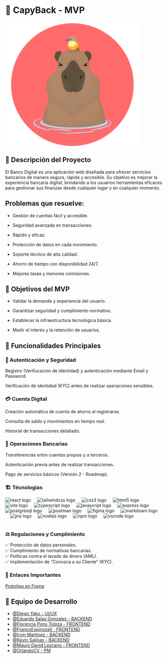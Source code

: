 # 🏦 CapyBack - MVP


<p aling="center">
<img src="logo.png" height="400" alt="Logo"/>
</p>


## 🌟 Descripción del Proyecto

El Banco Digital es una aplicación web diseñada para ofrecer servicios bancarios de manera segura, rápida y accesible. Su objetivo es mejorar la experiencia bancaria digital, brindando a los usuarios herramientas eficaces para gestionar sus finanzas desde cualquier lugar y en cualquier momento.



## Problemas que resuelve:

- Gestión de cuentas fácil y accesible.

- Seguridad avanzada en transacciones.

- Rápido y eficaz.

- Protección de datos en cada movimiento.

- Soporte técnico de alta calidad.

- Ahorro de tiempo con disponibilidad 24/7.

- Mejores tasas y menores comisiones.



## 🎯 Objetivos del MVP

- Validar la demanda y experiencia del usuario.

- Garantizar seguridad y cumplimiento normativo.

- Establecer la infraestructura tecnológica básica.

- Medir el interés y la retención de usuarios.



## 🚀 Funcionalidades Principales


### 🔐 Autenticación y Seguridad

Registro (Verifucacion de identidad) y autenticación mediante Email y Password.

Verificación de identidad (KYC) antes de realizar operaciones sensibles.


### 💳 Cuenta Digital


Creación automática de cuenta de ahorro al registrarse.

Consulta de saldo y movimientos en tiempo real.

Historial de transacciones detallado.


### 🔄 Operaciones Bancarias

Transferencias entre cuentas propias y a terceros.

Autenticación previa antes de realizar transacciones.

Pago de servicios básicos (Versión 2 - Roadmap).


### 🏗️ Técnologias

<div align="left">
  <img src="https://skillicons.dev/icons?i=react" height="40" alt="react logo"  />
  <img width="12" />
  <img src="https://skillicons.dev/icons?i=tailwind" height="40" alt="tailwindcss logo"  />
  <img width="12" />
  <img src="https://skillicons.dev/icons?i=css" height="40" alt="css3 logo"  />
  <img width="12" />
  <img src="https://skillicons.dev/icons?i=html" height="40" alt="html5 logo"  />
  <img width="12" />
  <img src="https://skillicons.dev/icons?i=vite" height="40" alt="vite logo"  />
  <img width="12" />
  <img src="https://skillicons.dev/icons?i=ts" height="40" alt="typescript logo"  />
  <img width="12" />
  <img src="https://skillicons.dev/icons?i=js" height="40" alt="javascript logo"  />
  <img width="12" />
  <img src="https://skillicons.dev/icons?i=express" height="40" alt="express logo"  />
  <img width="12" />
  <img src="https://cdn.jsdelivr.net/gh/devicons/devicon/icons/postgresql/postgresql-original.svg" height="40" alt="postgresql logo"  />
  <img width="12" />
  <img src="https://skillicons.dev/icons?i=postman" height="40" alt="postman logo"  />
  <img width="12" />
  <img src="https://skillicons.dev/icons?i=figma" height="40" alt="figma logo"  />
  <img width="12" />
  <img src="https://skillicons.dev/icons?i=md" height="40" alt="markdown logo"  />
  <img width="12" />
  <img src="https://cdn.jsdelivr.net/gh/devicons/devicon/icons/jira/jira-original.svg" height="40" alt="jira logo"  />
  <img width="12" />
  <img src="https://cdn.jsdelivr.net/gh/devicons/devicon/icons/nodejs/nodejs-original.svg" height="40" alt="nodejs logo"  />
  <img width="12" />
  <img src="https://cdn.jsdelivr.net/gh/devicons/devicon/icons/npm/npm-original-wordmark.svg" height="40" alt="npm logo"  />
  <img width="12" />
  <img src="https://cdn.jsdelivr.net/gh/devicons/devicon/icons/vscode/vscode-original.svg" height="40" alt="vscode logo"  />
</div>

<br/>

### ⚖️ Regulaciones y Cumplimiento

✅ Protección de datos personales.<br/>
✅ Cumplimiento de normativas bancarias.<br/>
✅ Políticas contra el lavado de dinero (AML).<br/>
✅ Implementación de "Conozca a su Cliente" (KYC).<br/>


### 🔗 Enlaces Importantes


[Prototipo en Figma](https://www.figma.com/design/VpWXanmp80tjBfjuKaGUHs/Bank-APP-No-country?node-id=1-2&t=XZ6w55bgA2ckAmAl-0)


  

## 👥 Equipo de Desarrollo

- [@Diego Yako - UI/UX](https://github.com/diegoyako)
- [@Eduardo Salas Gonzalez - BACKEND](https://github.com/EduardoSalasG)
- [@Florencia Pons Toloza - FRONTEND](https://github.com/FlorPons)
- [@FrancoEspinozaV · FRONTEND](https://github.com/FrancoEspinozaV)
- [@Irvin Martinez - BACKEND](https://github.com/Irvin-Mx)
- [@Kevin Salinas - BACKEND](https://github.com/ksalinas652)
- [@Mauro David Lezcano - FRONTEND](https://github.com/Maurolezcano81)
- [@OrlandoCV - PM](https://github.com/orlando0107)
